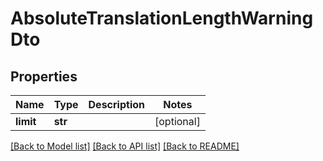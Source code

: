 # AbsoluteTranslationLengthWarningDto

## Properties
Name | Type | Description | Notes
------------ | ------------- | ------------- | -------------
**limit** | **str** |  | [optional] 

[[Back to Model list]](../README.md#documentation-for-models) [[Back to API list]](../README.md#documentation-for-api-endpoints) [[Back to README]](../README.md)

